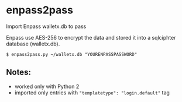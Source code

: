 # enpass2pass
Import Enpass walletx.db to pass

Enpass use AES-256 to encrypt the data and stored it into a sqlciphter database (walletx.db).

  ```
  $ enpass2pass.py ~/walletx.db "YOURENPASSPASSWORD"
  ```

## Notes:
  * worked only with Python 2
  * imported only entries with ``"templatetype": "login.default"`` tag
